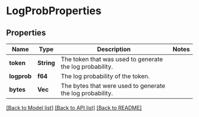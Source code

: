 # LogProbProperties

## Properties

Name | Type | Description | Notes
------------ | ------------- | ------------- | -------------
**token** | **String** | The token that was used to generate the log probability.  | 
**logprob** | **f64** | The log probability of the token.  | 
**bytes** | **Vec<i32>** | The bytes that were used to generate the log probability.  | 

[[Back to Model list]](../README.md#documentation-for-models) [[Back to API list]](../README.md#documentation-for-api-endpoints) [[Back to README]](../README.md)


